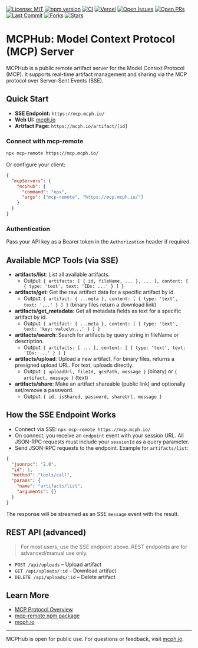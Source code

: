 [![License: MIT](https://img.shields.io/badge/License-MIT-yellow.svg)](https://opensource.org/licenses/MIT)
[![npm version](https://img.shields.io/npm/v/mcp-hub.svg)](https://www.npmjs.com/package/mcp-hub)
[![CI](https://github.com/OWNER/REPO/actions/workflows/ci.yml/badge.svg)](https://github.com/OWNER/REPO/actions/workflows/ci.yml)
[![Vercel](https://vercelbadge.vercel.app/api/OWNER/REPO)](https://vercel.com/OWNER/REPO)
[![Open Issues](https://img.shields.io/github/issues/OWNER/REPO.svg)](https://github.com/OWNER/REPO/issues)
[![Open PRs](https://img.shields.io/github/issues-pr/OWNER/REPO.svg)](https://github.com/OWNER/REPO/pulls)
[![Last Commit](https://img.shields.io/github/last-commit/OWNER/REPO.svg)](https://github.com/OWNER/REPO/commits/main)
[![Forks](https://img.shields.io/github/forks/OWNER/REPO.svg?style=social&label=Fork)](https://github.com/OWNER/REPO/fork)
[![Stars](https://img.shields.io/github/stars/OWNER/REPO.svg?style=social&label=Star)](https://github.com/OWNER/REPO)

# MCPHub: Model Context Protocol (MCP) Server

MCPHub is a public remote artifact server for the Model Context Protocol (MCP). It supports real-time artifact management and sharing via the MCP protocol over Server-Sent Events (SSE).

## Quick Start

- **SSE Endpoint:** `https://mcp.mcph.io/`
- **Web UI:** [mcph.io](https://mcph.io)
- **Artifact Page:** `https://mcph.io/artifact/[id]`

### Connect with mcp-remote

```sh
npx mcp-remote https://mcp.mcph.io/
```

Or configure your client:

```json
{
  "mcpServers": {
    "mcphub": {
      "command": "npx",
      "args": ["mcp-remote", "https://mcp.mcph.io/"]
    }
  }
}
```

### Authentication

Pass your API key as a Bearer token in the `Authorization` header if required.

## Available MCP Tools (via SSE)

- **artifacts/list**: List all available artifacts.
  - Output: `{ artifacts: [ { id, fileName, ... }, ... ], content: [ { type: 'text', text: 'IDs: ...' } ] }`
- **artifacts/get**: Get the raw artifact data for a specific artifact by id.
  - Output: `{ artifact: { ...meta }, content: [ { type: 'text', text: '...' } ] }` (binary files return a download link)
- **artifacts/get_metadata**: Get all metadata fields as text for a specific artifact by id.
  - Output: `{ artifact: { ...meta }, content: [ { type: 'text', text: 'key: value\n...' } ] }`
- **artifacts/search**: Search for artifacts by query string in fileName or description.
  - Output: `{ artifacts: [ ... ], content: [ { type: 'text', text: 'IDs: ...' } ] }`
- **artifacts/upload**: Upload a new artifact. For binary files, returns a presigned upload URL. For text, uploads directly.
  - Output: `{ uploadUrl, fileId, gcsPath, message }` (binary) or `{ artifact, message }` (text)
- **artifacts/share**: Make an artifact shareable (public link) and optionally set/remove a password.
  - Output: `{ id, isShared, password, shareUrl, message }`

## How the SSE Endpoint Works

- Connect via SSE: `npx mcp-remote https://mcp.mcph.io/`
- On connect, you receive an `endpoint` event with your session URL. All JSON-RPC requests must include your `sessionId` as a query parameter.
- Send JSON-RPC requests to the endpoint. Example for `artifacts/list`:

```json
{
  "jsonrpc": "2.0",
  "id": 1,
  "method": "tools/call",
  "params": {
    "name": "artifacts/list",
    "arguments": {}
  }
}
```

The response will be streamed as an SSE `message` event with the result.

## REST API (advanced)

> For most users, use the SSE endpoint above. REST endpoints are for advanced/manual use only.

- `POST /api/uploads` – Upload artifact
- `GET /api/uploads/:id` – Download artifact
- `DELETE /api/uploads/:id` – Delete artifact

## Learn More

- [MCP Protocol Overview](https://github.com/cloudflare/agents/tree/main/examples/mcp)
- [mcp-remote npm package](https://www.npmjs.com/package/mcp-remote)
- [mcph.io](https://mcph.io)

---

MCPHub is open for public use. For questions or feedback, visit [mcph.io](https://mcph.io).
